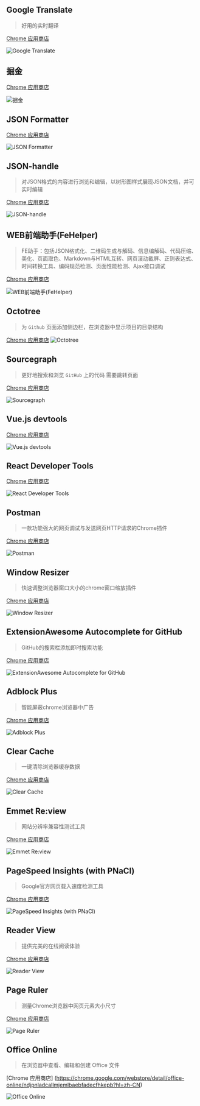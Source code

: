 ##  Google Translate

> 好用的实时翻译

[Chrome 应用商店](https://chrome.google.com/webstore/detail/google-translate/aapbdbdomjkkjkaonfhkkikfgjllcleb)

![Google Translate](https://lh3.googleusercontent.com/0m8JW2q7W8Q0HdUDiahs8gaoYJ2H_WHmNlo3475gGAxFiQ1kfvvwE_du5XGZxz3n6xncoW0q=w640-h400-e365)

## 掘金

[Chrome 应用商店](https://chrome.google.com/webstore/detail/%E6%8E%98%E9%87%91/lecdifefmmfjnjjinhaennhdlmcaeeeb)

![掘金](https://lh3.googleusercontent.com/PjwxQhfIopvq_d3NVEgW6n0GXVV-G9WcBfdpv_P9IDikOdP3IjmXj6SuO1JpfTDSRjJ1-Cxxsgw=w640-h400-e365)


## JSON Formatter

[Chrome 应用商店](https://chrome.google.com/webstore/detail/json-formatter/bcjindcccaagfpapjjmafapmmgkkhgoa)

![JSON Formatter](https://lh3.googleusercontent.com/68vofGty-EmFi1WHH-y0IbwRXeJpKTg3eTZOjZQoZAhJ6vuY7cL0G6yJ0CsE5sooUtJkSbqwUbI=w640-h400-e365)

## JSON-handle

> 对JSON格式的内容进行浏览和编辑，以树形图样式展现JSON文档，并可实时编辑

[Chrome 应用商店](https://chrome.google.com/webstore/detail/json-handle/iahnhfdhidomcpggpaimmmahffihkfnj)

![JSON-handle](https://lh3.googleusercontent.com/GuVAM4PDNzwx4HIRNQ1jr2ZHoxTAMMaURa0qZoe66pdnxq8BtokWa9LEvgu7qGiFVscQ4OEKJw=w640-h400-e365)

## WEB前端助手(FeHelper)

> FE助手：包括JSON格式化、二维码生成与解码、信息编解码、代码压缩、美化、页面取色、Markdown与HTML互转、网页滚动截屏、正则表达式、时间转换工具、编码规范检测、页面性能检测、Ajax接口调试

[Chrome 应用商店](https://chrome.google.com/webstore/detail/web%E5%89%8D%E7%AB%AF%E5%8A%A9%E6%89%8Bfehelper/pkgccpejnmalmdinmhkkfafefagiiiad?hl=zh-CN)

![WEB前端助手(FeHelper)](https://lh3.googleusercontent.com/f8nYyNdpVKpbmvYTXLC7S5dLuug_-2qnDlidkbnkHLeUKpoJPyaMWoJXwUnQgJnHgRizCll18NQ=w640-h400-e365)

## Octotree

> 为 `Github` 页面添加侧边栏，在浏览器中显示项目的目录结构

[Chrome 应用商店](https://chrome.google.com/webstore/detail/octotree/bkhaagjahfmjljalopjnoealnfndnagc)
![Octotree](https://lh3.googleusercontent.com/MPjmv1ve2mGZYZC2rpmM25beJRYoURC3YhU6pCtV8iCss8zpgqsEZXmYgyZKvaq1S7yzDMJQ=w640-h400-e365)


## Sourcegraph

> 更好地搜索和浏览 `GitHub` 上的代码
> 需要跳转页面

[Chrome 应用商店](https://chrome.google.com/webstore/detail/sourcegraph/dgjhfomjieaadpoljlnidmbgkdffpack)

![Sourcegraph](https://lh3.googleusercontent.com/uxbdOiLyMA5mzc5vH8guUmndJmDfj2zpyHmpZ0nakmawafvY9F2R70aPdwAiCCFz5u8Fw3jA=w640-h400-e365)

## Vue.js devtools

[Chrome 应用商店](https://chrome.google.com/webstore/detail/vuejs-devtools/nhdogjmejiglipccpnnnanhbledajbpd)

![Vue.js devtools](https://lh3.googleusercontent.com/FoLCsgdXeNyJkiM3uPn6wgbSg_BCfx53XgBHIS5QvhjbRULiFp00eNqkZcUotgasqSm9uh-5LQ=w640-h400-e365)

## React Developer Tools

[Chrome 应用商店](https://chrome.google.com/webstore/detail/react-developer-tools/fmkadmapgofadopljbjfkapdkoienihi)

![React Developer Tools](https://lh3.googleusercontent.com/GjX6Q3_FVJfc0DqE2wiPKkgOfth6otzV-D7GV-wB6sH5_t1oodMaHOBLsYOLeydb85bKWu6X=w640-h400-e365)

## Postman

> 一款功能强大的网页调试与发送网页HTTP请求的Chrome插件

[Chrome 应用商店](https://chrome.google.com/webstore/detail/postman/fhbjgbiflinjbdggehcddcbncdddomop)

![Postman](https://lh3.googleusercontent.com/he6FhqnwdRBJAaULacb1d2i3gakZk1aEB6Yh7--TibEiIsd4iT3-lsm0_5i-z9YGCx4Cvw5vY7M=w640-h400-e365)

## Window Resizer

> 快速调整浏览器窗口大小的chrome窗口缩放插件

[Chrome 应用商店](https://chrome.google.com/webstore/detail/window-resizer/kkelicaakdanhinjdeammmilcgefonfh)

![Window Resizer](https://lh3.googleusercontent.com/qMnMrOHd43Mp6ELUzWC-zvh-m10AgCsRbzCypDvLTS8joZpkV4nk6BRx85w6M-qJE6oWXswy8g=w640-h400-e365)

## ExtensionAwesome Autocomplete for GitHub

> GitHub的搜索栏添加即时搜索功能

[Chrome 应用商店](https://chrome.google.com/webstore/detail/awesome-autocomplete-for/djkfdjpoelphhdclfjhnffmnlnoknfnd)

![ExtensionAwesome Autocomplete for GitHub](https://lh3.googleusercontent.com/DXT1IJGCtmeIBsDQXEbebMG6phJY_FiAmpExpj5vykuucG5S_dMWAgd807lRHyL0yvxJG9kVAg=w640-h400-e365)

## Adblock Plus

> 智能屏蔽chrome浏览器中广告

[Chrome 应用商店](https://chrome.google.com/webstore/detail/adblock-plus/cfhdojbkjhnklbpkdaibdccddilifddb)

![Adblock Plus](https://lh3.googleusercontent.com/b6Uk1NMY898KTE7ptsxvz4Oa9U5Lr9fwmS_UaUWGS7UVGzrq-TqH_ru-3mpagxG0Yh8oxNMFTHg=w640-h400-e365)

## Clear Cache

> 一键清除浏览器缓存数据

[Chrome 应用商店](https://chrome.google.com/webstore/detail/clear-cache/cppjkneekbjaeellbfkmgnhonkkjfpdn)

![Clear Cache](https://lh3.googleusercontent.com/_rjlM_Wxz-9p1KkAr3DxWL9B7DM9ORLS62X2QVDTPt3QH9bCRzkJ4juYLXF4JEOtpNWdWiOmHg=w640-h400-e365)

## Emmet Re:view

> 网站分辨率兼容性测试工具

[Chrome 应用商店](https://chrome.google.com/webstore/detail/emmet-review/epejoicbhllgiimigokgjdoijnpaphdp)

![Emmet Re:view](https://lh3.googleusercontent.com/GKsVuxN37ALG5Xw3kDsECDywGh2kwjLYjE_Pkl2PDq564giblgvGZ7l8viLgw4NUzF403ZUOzQw=w640-h400-e365)

## PageSpeed Insights (with PNaCl)

> Google官方网页载入速度检测工具

[Chrome 应用商店](https://chrome.google.com/webstore/detail/pagespeed-insights-with-p/lanlbpjbalfkflkhegagflkgcfklnbnh)

![PageSpeed Insights (with PNaCl)](https://lh3.googleusercontent.com/hBSX95Ziokvb3zdWBzgpOAUhiR7uptDN8OO7ilAHfzGz70Swyoky9-uTBnnGgDELEDQrMX6K=w640-h400-e365)

## Reader View

> 提供完美的在线阅读体验

[Chrome 应用商店](https://chrome.google.com/webstore/detail/reader-view/iibolhpkjjmoepndefdmdlmbpfhlgjpl)

![Reader View](https://lh3.googleusercontent.com/0YC9JCOIVXNiMgNm9sJ9y8UM0RvaZWsoxuQxUM583zcromYQGPLVxiPwf4i4QsqEs9fIsZ8I-Lw=w640-h400-e365)

## Page Ruler

> 测量Chrome浏览器中网页元素大小尺寸

[Chrome 应用商店](https://chrome.google.com/webstore/detail/page-ruler/jlpkojjdgbllmedoapgfodplfhcbnbpn)

![Page Ruler](https://lh3.googleusercontent.com/ryGefrHm0ZmiLpJXKjzJHpU6OGK6on1bcQGYYBQL-EVRhbmvb1kkwJxdOwAnHvFLERKfMUT6YA=w640-h400-e365)

## Office Online

> 在浏览器中查看、编辑和创建 Office 文件

[Chrome 应用商店]
(https://chrome.google.com/webstore/detail/office-online/ndjpnladcallmjemlbaebfadecfhkepb?hl=zh-CN)

![Office Online](https://lh3.googleusercontent.com/gNqqfjx6BZXbqTmb2yKlIGY4C7rXbN-Tgcv-GVsFM5jHrNxOxD2N1pVUCw7pjAEp6elF1hJF8dU=w640-h400-e365)
